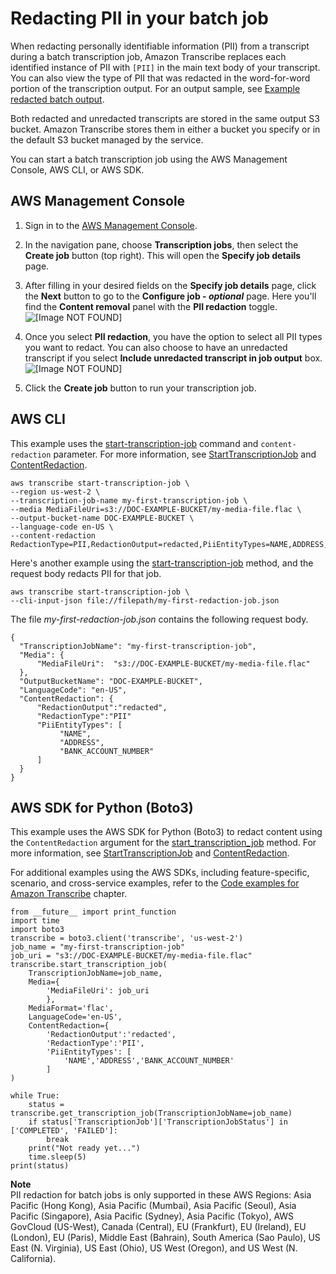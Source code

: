 # Redacting PII in your batch job<a name="pii-redaction-batch"></a>

When redacting personally identifiable information \(PII\) from a transcript during a batch transcription job, Amazon Transcribe replaces each identified instance of PII with `[PII]` in the main text body of your transcript\. You can also view the type of PII that was redacted in the word\-for\-word portion of the transcription output\. For an output sample, see [Example redacted batch output](pii-redaction-output.md#pii-redaction-output-batch)\.

Both redacted and unredacted transcripts are stored in the same output S3 bucket\. Amazon Transcribe stores them in either a bucket you specify or in the default S3 bucket managed by the service\.

You can start a batch transcription job using the AWS Management Console, AWS CLI, or AWS SDK\.

## AWS Management Console<a name="redaction-howto-console-batch"></a>

1. Sign in to the [AWS Management Console](https://console.aws.amazon.com/transcribe/)\.

1. In the navigation pane, choose **Transcription jobs**, then select the **Create job** button \(top right\)\. This will open the **Specify job details** page\.

1. After filling in your desired fields on the **Specify job details** page, click the **Next** button to go to the **Configure job \- *optional*** page\. Here you'll find the **Content removal** panel with the **PII redaction** toggle\.  
![\[Image NOT FOUND\]](http://docs.aws.amazon.com/transcribe/latest/dg/images/content-redact.png)

1. Once you select **PII redaction**, you have the option to select all PII types you want to redact\. You can also choose to have an unredacted transcript if you select **Include unredacted transcript in job output** box\.  
![\[Image NOT FOUND\]](http://docs.aws.amazon.com/transcribe/latest/dg/images/content-redact-select.png)

1. Click the **Create job** button to run your transcription job\.

## AWS CLI<a name="redaction-howto-cli"></a>

This example uses the [start\-transcription\-job](https://awscli.amazonaws.com/v2/documentation/api/latest/reference/transcribe/start-transcription-job.html) command and `content-redaction` parameter\. For more information, see [StartTranscriptionJob](https://docs.aws.amazon.com/transcribe/latest/APIReference/API_StartTranscriptionJob.html) and [ContentRedaction](https://docs.aws.amazon.com/transcribe/latest/APIReference/API_ContentRedaction.html)\.

```
aws transcribe start-transcription-job \
--region us-west-2 \
--transcription-job-name my-first-transcription-job \
--media MediaFileUri=s3://DOC-EXAMPLE-BUCKET/my-media-file.flac \
--output-bucket-name DOC-EXAMPLE-BUCKET \
--language-code en-US \
--content-redaction  RedactionType=PII,RedactionOutput=redacted,PiiEntityTypes=NAME,ADDRESS,BANK_ACCOUNT_NUMBER
```

Here's another example using the [start\-transcription\-job](https://awscli.amazonaws.com/v2/documentation/api/latest/reference/transcribe/start-transcription-job.html) method, and the request body redacts PII for that job\.

```
aws transcribe start-transcription-job \
--cli-input-json file://filepath/my-first-redaction-job.json
```

The file *my\-first\-redaction\-job\.json* contains the following request body\.

```
{
  "TranscriptionJobName": "my-first-transcription-job",
  "Media": {
      "MediaFileUri":  "s3://DOC-EXAMPLE-BUCKET/my-media-file.flac"
  },
  "OutputBucketName": "DOC-EXAMPLE-BUCKET",
  "LanguageCode": "en-US",
  "ContentRedaction": {
      "RedactionOutput":"redacted",
      "RedactionType":"PII"
      "PiiEntityTypes": [
           "NAME",
           "ADDRESS",
           "BANK_ACCOUNT_NUMBER"	
      ]
  }
}
```

## AWS SDK for Python \(Boto3\)<a name="redaction-howto-python-batch"></a>

This example uses the AWS SDK for Python \(Boto3\) to redact content using the `ContentRedaction` argument for the [start\_transcription\_job](https://boto3.amazonaws.com/v1/documentation/api/latest/reference/services/transcribe.html#TranscribeService.Client.start_transcription_job) method\. For more information, see [StartTranscriptionJob](https://docs.aws.amazon.com/transcribe/latest/APIReference/API_StartTranscriptionJob.html) and [ContentRedaction](https://docs.aws.amazon.com/transcribe/latest/APIReference/API_ContentRedaction.html)\.

For additional examples using the AWS SDKs, including feature\-specific, scenario, and cross\-service examples, refer to the [Code examples for Amazon Transcribe](service_code_examples.md) chapter\.

```
from __future__ import print_function
import time
import boto3
transcribe = boto3.client('transcribe', 'us-west-2')
job_name = "my-first-transcription-job"
job_uri = "s3://DOC-EXAMPLE-BUCKET/my-media-file.flac"
transcribe.start_transcription_job(
    TranscriptionJobName=job_name,
    Media={
        'MediaFileUri': job_uri
        },
    MediaFormat='flac',
    LanguageCode='en-US', 
    ContentRedaction={ 
        'RedactionOutput':'redacted',
        'RedactionType':'PII', 
        'PiiEntityTypes': [
            'NAME','ADDRESS','BANK_ACCOUNT_NUMBER'
        ]
)

while True:
    status = transcribe.get_transcription_job(TranscriptionJobName=job_name)
    if status['TranscriptionJob']['TranscriptionJobStatus'] in ['COMPLETED', 'FAILED']:
        break
    print("Not ready yet...")
    time.sleep(5)
print(status)
```

**Note**  
PII redaction for batch jobs is only supported in these AWS Regions: Asia Pacific \(Hong Kong\), Asia Pacific \(Mumbai\), Asia Pacific \(Seoul\), Asia Pacific \(Singapore\), Asia Pacific \(Sydney\), Asia Pacific \(Tokyo\), AWS GovCloud \(US\-West\), Canada \(Central\), EU \(Frankfurt\), EU \(Ireland\), EU \(London\), EU \(Paris\), Middle East \(Bahrain\), South America \(Sao Paulo\), US East \(N\. Virginia\), US East \(Ohio\), US West \(Oregon\), and US West \(N\. California\)\.